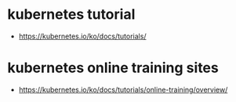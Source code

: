 # kubernetes tutorial
- https://kubernetes.io/ko/docs/tutorials/

# kubernetes online training sites
- https://kubernetes.io/ko/docs/tutorials/online-training/overview/
